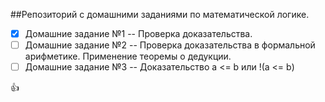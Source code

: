 ##Репозиторий с домашними заданиями по математической логике. 
- [x] Домашние задание №1 -- Проверка доказательства.
- [ ] Домашние задание №2 -- Проверка доказательства в формальной арифметике. Применение теоремы о дедукции.
- [ ] Домашние задание №3 -- Доказательство a <= b или !(a <= b)

:+1:

